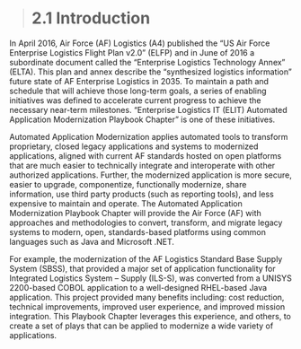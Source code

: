 ># **2.1** Introduction

In April 2016, Air Force (AF) Logistics (A4) published the “US Air Force Enterprise Logistics Flight Plan v2.0” (ELFP) and in June of 2016 a subordinate document called the “Enterprise Logistics Technology Annex” (ELTA).  This plan and annex describe the “synthesized logistics information” future state of AF Enterprise Logistics in 2035.  To maintain a path and schedule that will achieve those long-term goals, a series of enabling initiatives was defined to accelerate current progress to achieve the necessary near-term milestones.  “Enterprise Logistics IT (ELIT) Automated Application Modernization Playbook Chapter” is one of these initiatives.

Automated Application Modernization applies automated tools to transform proprietary, closed legacy applications and systems to modernized applications, aligned with current AF standards hosted on open platforms that are much easier to technically integrate and interoperate with other authorized applications.  Further, the modernized application is more secure, easier to upgrade, componentize, functionally modernize, share information, use third party products (such as reporting tools), and less expensive to maintain and operate.  The Automated Application Modernization Playbook Chapter will provide the Air Force (AF) with approaches and methodologies to convert, transform, and migrate legacy systems to modern, open, standards-based platforms using common languages such as Java and Microsoft .NET.  

For example, the modernization of the AF Logistics Standard Base Supply System (SBSS), that provided a major set of application functionality for Integrated Logistics System – Supply (ILS-S), was converted from a UNISYS 2200-based COBOL application to a well-designed RHEL-based Java application.  This project provided many benefits including: cost reduction, technical improvements, improved user experience, and improved mission integration.  This Playbook Chapter leverages this experience, and others, to create a set of plays that can be applied to modernize a wide variety of applications.
